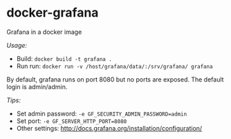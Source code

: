 docker-grafana
==============

Grafana in a docker image

*Usage:*

* Build: `docker build -t grafana .`
* Run run: `docker run -v /host/grafana/data/:/srv/grafana/ grafana`

By default, grafana runs on port 8080 but no ports are exposed. The default login is admin/admin.

*Tips:*

* Set admin password: `-e GF_SECURITY_ADMIN_PASSWORD=admin`
* Set port: `-e GF_SERVER_HTTP_PORT=8080`
* Other settings: http://docs.grafana.org/installation/configuration/
